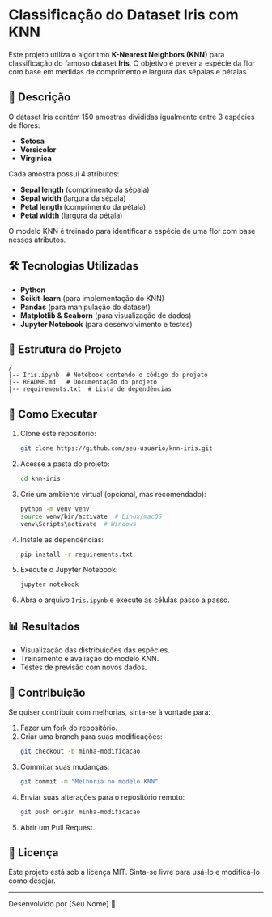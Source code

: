 # Classificação do Dataset Iris com KNN

Este projeto utiliza o algoritmo **K-Nearest Neighbors (KNN)** para classificação do famoso dataset **Iris**. O objetivo é prever a espécie da flor com base em medidas de comprimento e largura das sépalas e pétalas.

## 📌 Descrição
O dataset Iris contém 150 amostras divididas igualmente entre 3 espécies de flores:
- **Setosa**
- **Versicolor**
- **Virginica**

Cada amostra possui 4 atributos:
- **Sepal length** (comprimento da sépala)
- **Sepal width** (largura da sépala)
- **Petal length** (comprimento da pétala)
- **Petal width** (largura da pétala)

O modelo KNN é treinado para identificar a espécie de uma flor com base nesses atributos.

## 🛠 Tecnologias Utilizadas
- **Python**
- **Scikit-learn** (para implementação do KNN)
- **Pandas** (para manipulação do dataset)
- **Matplotlib & Seaborn** (para visualização de dados)
- **Jupyter Notebook** (para desenvolvimento e testes)

## 📂 Estrutura do Projeto
```
/
|-- Iris.ipynb  # Notebook contendo o código do projeto
|-- README.md   # Documentação do projeto
|-- requirements.txt  # Lista de dependências
```

## 🚀 Como Executar
1. Clone este repositório:
   ```bash
   git clone https://github.com/seu-usuario/knn-iris.git
   ```

2. Acesse a pasta do projeto:
   ```bash
   cd knn-iris
   ```

3. Crie um ambiente virtual (opcional, mas recomendado):
   ```bash
   python -m venv venv
   source venv/bin/activate  # Linux/macOS
   venv\Scripts\activate  # Windows
   ```

4. Instale as dependências:
   ```bash
   pip install -r requirements.txt
   ```

5. Execute o Jupyter Notebook:
   ```bash
   jupyter notebook
   ```

6. Abra o arquivo `Iris.ipynb` e execute as células passo a passo.

## 📊 Resultados
- Visualização das distribuições das espécies.
- Treinamento e avaliação do modelo KNN.
- Testes de previsão com novos dados.

## 📝 Contribuição
Se quiser contribuir com melhorias, sinta-se à vontade para:
1. Fazer um fork do repositório.
2. Criar uma branch para suas modificações:
   ```bash
   git checkout -b minha-modificacao
   ```
3. Commitar suas mudanças:
   ```bash
   git commit -m "Melhoria no modelo KNN"
   ```
4. Enviar suas alterações para o repositório remoto:
   ```bash
   git push origin minha-modificacao
   ```
5. Abrir um Pull Request.

## 📜 Licença
Este projeto está sob a licença MIT. Sinta-se livre para usá-lo e modificá-lo como desejar.

---
Desenvolvido por [Seu Nome] 🚀

